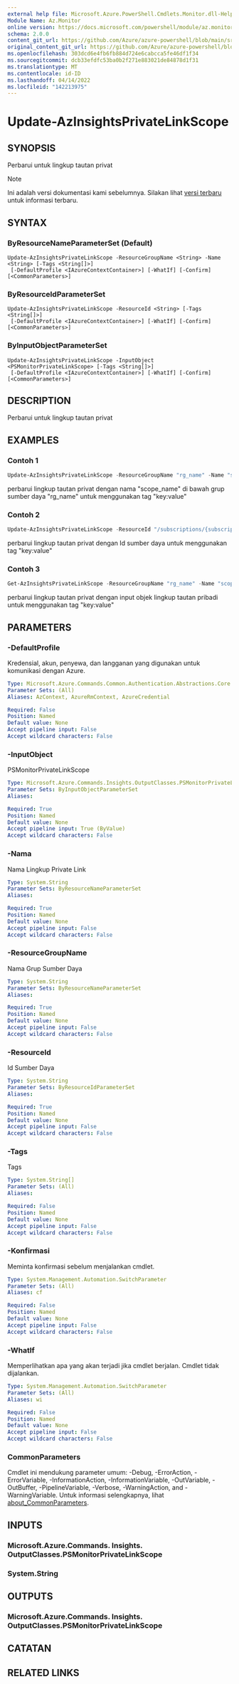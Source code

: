 ```yaml
---
external help file: Microsoft.Azure.PowerShell.Cmdlets.Monitor.dll-Help.xml
Module Name: Az.Monitor
online version: https://docs.microsoft.com/powershell/module/az.monitor/update-azinsightsprivatelinkscope
schema: 2.0.0
content_git_url: https://github.com/Azure/azure-powershell/blob/main/src/Monitor/Monitor/help/Update-AzInsightsPrivateLinkScope.md
original_content_git_url: https://github.com/Azure/azure-powershell/blob/main/src/Monitor/Monitor/help/Update-AzInsightsPrivateLinkScope.md
ms.openlocfilehash: 303dcd6e4fb6fb884d724e6cabcca5fe46df1f34
ms.sourcegitcommit: dcb33efdfc53ba0b2f271e883021de84878d1f31
ms.translationtype: MT
ms.contentlocale: id-ID
ms.lasthandoff: 04/14/2022
ms.locfileid: "142213975"
---
```

# Update-AzInsightsPrivateLinkScope

## SYNOPSIS
Perbarui untuk lingkup tautan privat

> [!NOTE]
>Ini adalah versi dokumentasi kami sebelumnya. Silakan lihat [versi terbaru](/powershell/module/az.monitor/update-azinsightsprivatelinkscope) untuk informasi terbaru.

## SYNTAX

### ByResourceNameParameterSet (Default)
```
Update-AzInsightsPrivateLinkScope -ResourceGroupName <String> -Name <String> [-Tags <String[]>]
 [-DefaultProfile <IAzureContextContainer>] [-WhatIf] [-Confirm] [<CommonParameters>]
```

### ByResourceIdParameterSet
```
Update-AzInsightsPrivateLinkScope -ResourceId <String> [-Tags <String[]>]
 [-DefaultProfile <IAzureContextContainer>] [-WhatIf] [-Confirm] [<CommonParameters>]
```

### ByInputObjectParameterSet
```
Update-AzInsightsPrivateLinkScope -InputObject <PSMonitorPrivateLinkScope> [-Tags <String[]>]
 [-DefaultProfile <IAzureContextContainer>] [-WhatIf] [-Confirm] [<CommonParameters>]
```

## DESCRIPTION
Perbarui untuk lingkup tautan privat

## EXAMPLES

### Contoh 1
```powershell
Update-AzInsightsPrivateLinkScope -ResourceGroupName "rg_name" -Name "scope_name" -Tags "key:value"
```

perbarui lingkup tautan privat dengan nama "scope_name" di bawah grup sumber daya "rg_name" untuk menggunakan tag "key:value"

### Contoh 2
```powershell
Update-AzInsightsPrivateLinkScope -ResourceId "/subscriptions/{subscriptionId}/resourceGroups/rg_name/providers/Microsoft.Insights/privateLinkScopes/scope_name" -Tags "key:value"
```

perbarui lingkup tautan privat dengan Id sumber daya untuk menggunakan tag "key:value"

### Contoh 3
```powershell
Get-AzInsightsPrivateLinkScope -ResourceGroupName "rg_name" -Name "scope_name" | Update-AzInsightsPrivateLinkScope -Tags "key:value"
```

perbarui lingkup tautan privat dengan input objek lingkup tautan pribadi untuk menggunakan tag "key:value"

## PARAMETERS

### -DefaultProfile
Kredensial, akun, penyewa, dan langganan yang digunakan untuk komunikasi dengan Azure.

```yaml
Type: Microsoft.Azure.Commands.Common.Authentication.Abstractions.Core.IAzureContextContainer
Parameter Sets: (All)
Aliases: AzContext, AzureRmContext, AzureCredential

Required: False
Position: Named
Default value: None
Accept pipeline input: False
Accept wildcard characters: False
```

### -InputObject
PSMonitorPrivateLinkScope

```yaml
Type: Microsoft.Azure.Commands.Insights.OutputClasses.PSMonitorPrivateLinkScope
Parameter Sets: ByInputObjectParameterSet
Aliases:

Required: True
Position: Named
Default value: None
Accept pipeline input: True (ByValue)
Accept wildcard characters: False
```

### -Nama
Nama Lingkup Private Link

```yaml
Type: System.String
Parameter Sets: ByResourceNameParameterSet
Aliases:

Required: True
Position: Named
Default value: None
Accept pipeline input: False
Accept wildcard characters: False
```

### -ResourceGroupName
Nama Grup Sumber Daya

```yaml
Type: System.String
Parameter Sets: ByResourceNameParameterSet
Aliases:

Required: True
Position: Named
Default value: None
Accept pipeline input: False
Accept wildcard characters: False
```

### -ResourceId
Id Sumber Daya

```yaml
Type: System.String
Parameter Sets: ByResourceIdParameterSet
Aliases:

Required: True
Position: Named
Default value: None
Accept pipeline input: False
Accept wildcard characters: False
```

### -Tags
Tags

```yaml
Type: System.String[]
Parameter Sets: (All)
Aliases:

Required: False
Position: Named
Default value: None
Accept pipeline input: False
Accept wildcard characters: False
```

### -Konfirmasi
Meminta konfirmasi sebelum menjalankan cmdlet.

```yaml
Type: System.Management.Automation.SwitchParameter
Parameter Sets: (All)
Aliases: cf

Required: False
Position: Named
Default value: None
Accept pipeline input: False
Accept wildcard characters: False
```

### -WhatIf
Memperlihatkan apa yang akan terjadi jika cmdlet berjalan.
Cmdlet tidak dijalankan.

```yaml
Type: System.Management.Automation.SwitchParameter
Parameter Sets: (All)
Aliases: wi

Required: False
Position: Named
Default value: None
Accept pipeline input: False
Accept wildcard characters: False
```

### CommonParameters
Cmdlet ini mendukung parameter umum: -Debug, -ErrorAction, -ErrorVariable, -InformationAction, -InformationVariable, -OutVariable, -OutBuffer, -PipelineVariable, -Verbose, -WarningAction, and -WarningVariable. Untuk informasi selengkapnya, lihat [about_CommonParameters](http://go.microsoft.com/fwlink/?LinkID=113216).

## INPUTS

### Microsoft.Azure.Commands. Insights. OutputClasses.PSMonitorPrivateLinkScope

### System.String

## OUTPUTS

### Microsoft.Azure.Commands. Insights. OutputClasses.PSMonitorPrivateLinkScope

## CATATAN

## RELATED LINKS

